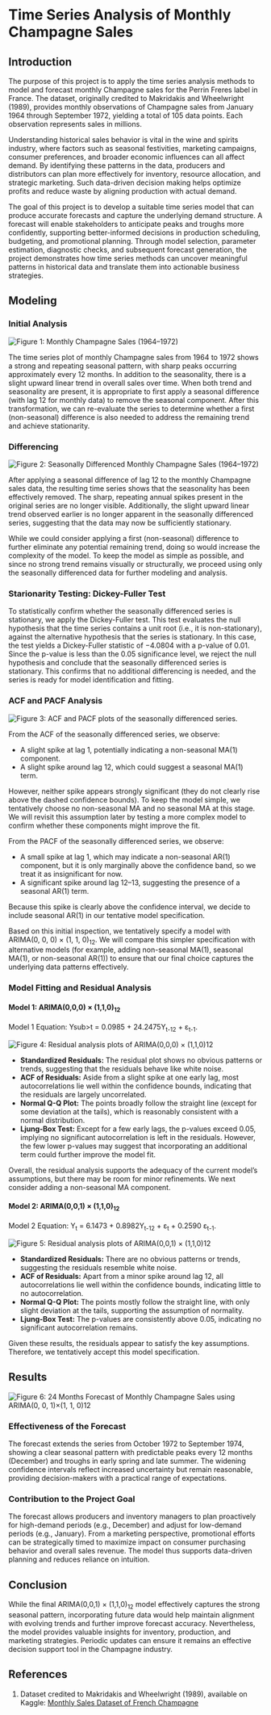 # Time Series Analysis of Monthly Champagne Sales

## Introduction

The purpose of this project is to apply the time series analysis methods to model and forecast monthly Champagne sales for the Perrin Freres label in France. The dataset, originally credited to Makridakis and Wheelwright (1989), provides monthly observations of Champagne sales from January 1964 through September 1972, yielding a total of 105 data points. Each observation represents sales in millions.

Understanding historical sales behavior is vital in the wine and spirits industry, where factors such as seasonal festivities, marketing campaigns, consumer preferences, and broader economic influences can all affect demand. By identifying these patterns in the data, producers and distributors can plan more effectively for inventory, resource allocation, and strategic marketing. Such data-driven decision making helps optimize profits and reduce waste by aligning production with actual demand.

The goal of this project is to develop a suitable time series model that can produce accurate forecasts and capture the underlying demand structure. A forecast will enable stakeholders to anticipate peaks and troughs more confidently, supporting better-informed decisions in production scheduling, budgeting, and promotional planning. Through model selection, parameter estimation, diagnostic checks, and subsequent forecast generation, the project demonstrates how time series methods can uncover meaningful patterns in historical data and translate them into actionable business strategies.

## Modeling

### Initial Analysis

![Figure 1: Monthly Champagne Sales (1964–1972)](figures/new_initial_plot.png)

The time series plot of monthly Champagne sales from 1964 to 1972 shows a strong and repeating seasonal pattern, with sharp peaks occurring approximately every 12 months. In addition to the seasonality, there is a slight upward linear trend in overall sales over time. When both trend and seasonality are present, it is appropriate to first apply a seasonal difference (with lag 12 for monthly data) to remove the seasonal component. After this transformation, we can re-evaluate the series to determine whether a first (non-seasonal) difference is also needed to address the remaining trend and achieve stationarity.

### Differencing

![Figure 2: Seasonally Differenced Monthly Champagne Sales (1964–1972)](figures/new_seasonaldiff_plot.png)

After applying a seasonal difference of lag 12 to the monthly Champagne sales data, the resulting time series shows that the seasonality has been effectively removed. The sharp, repeating annual spikes present in the original series are no longer visible. Additionally, the slight upward linear trend observed earlier is no longer apparent in the seasonally differenced series, suggesting that the data may now be sufficiently stationary.

While we could consider applying a first (non-seasonal) difference to further eliminate any potential remaining trend, doing so would increase the complexity of the model. To keep the model as simple as possible, and since no strong trend remains visually or structurally, we proceed using only the seasonally differenced data for further modeling and analysis.

### Starionarity Testing: Dickey-Fuller Test

To statistically confirm whether the seasonally differenced series is stationary, we apply the Dickey-Fuller test. This test evaluates the null hypothesis that the time series contains a unit root (i.e., it is non-stationary), against the alternative hypothesis that the series is stationary. In this case, the test yields a Dickey-Fuller statistic of −4.0804 with a p-value of 0.01. Since the p-value is less than the 0.05 significance level, we reject the null hypothesis and conclude that the seasonally differenced series is stationary. This confirms that no additional differencing is needed, and the series is ready for model identification and fitting.

### ACF and PACF Analysis

![Figure 3: ACF and PACF plots of the seasonally differenced series.](figures/acfpacfmodel1.png)

From the ACF of the seasonally differenced series, we observe:

- A slight spike at lag 1, potentially indicating a non-seasonal MA(1) component.
- A slight spike around lag 12, which could suggest a seasonal MA(1) term.

However, neither spike appears strongly significant (they do not clearly rise above the dashed confidence bounds). To keep the model simple, we tentatively choose no non-seasonal MA and no seasonal MA at this stage. We will revisit this assumption later by testing a more complex model to confirm whether these components might improve the fit.

From the PACF of the seasonally differenced series, we observe:

- A small spike at lag 1, which may indicate a non-seasonal AR(1) component, but it is only marginally above the confidence band, so we treat it as insignificant for now.
- A significant spike around lag 12–13, suggesting the presence of a seasonal AR(1) term.

Because this spike is clearly above the confidence interval, we decide to include seasonal AR(1) in our tentative model specification.

Based on this initial inspection, we tentatively specify a model with ARIMA(0, 0, 0) × (1, 1, 0)<sub>12</sub>. We will compare this simpler specification with alternative models (for example, adding non-seasonal MA(1), seasonal MA(1), or non-seasonal AR(1)) to ensure that our final choice captures the underlying data patterns effectively.

### Model Fitting and Residual Analysis

#### Model 1: ARIMA(0,0,0) × (1,1,0)<sub>12</sub>

Model 1 Equation: Ysub>t</sub> = 0.0985 + 24.2475Y<sub>t-12</sub> + ε<sub>t-1</sub>.

![Figure 4: Residual analysis plots of ARIMA(0,0,0) × (1,1,0)12](figures/model1analysis.png)

- **Standardized Residuals:** The residual plot shows no obvious patterns or trends, suggesting that the residuals behave like white noise.
- **ACF of Residuals:** Aside from a slight spike at one early lag, most autocorrelations lie well within the confidence bounds, indicating that the residuals are largely uncorrelated.
- **Normal Q-Q Plot:** The points broadly follow the straight line (except for some deviation at the tails), which is reasonably consistent with a normal distribution.
- **Ljung-Box Test:** Except for a few early lags, the p-values exceed 0.05, implying no significant autocorrelation is left in the residuals. However, the few lower p-values may suggest that incorporating an additional term could further improve the model fit.

Overall, the residual analysis supports the adequacy of the current model’s assumptions, but there may be room for minor refinements. We next consider adding a non-seasonal MA component.

#### Model 2: ARIMA(0,0,1) × (1,1,0)<sub>12</sub>

Model 2 Equation: Y<sub>t</sub> = 6.1473 + 0.8982Y<sub>t-12</sub> + ε<sub>t</sub> + 0.2590 ε<sub>t-1</sub>.    

![Figure 5: Residual analysis plots of ARIMA(0,0,1) × (1,1,0)12](figures/model2analysis.png)

- **Standardized Residuals:** There are no obvious patterns or trends, suggesting the residuals resemble white noise.
- **ACF of Residuals:** Apart from a minor spike around lag 12, all autocorrelations lie well within the confidence bounds, indicating little to no autocorrelation.
- **Normal Q-Q Plot:** The points mostly follow the straight line, with only slight deviation at the tails, supporting the assumption of normality.
- **Ljung-Box Test:** The p-values are consistently above 0.05, indicating no significant autocorrelation remains.

Given these results, the residuals appear to satisfy the key assumptions. Therefore, we tentatively accept this model specification.

## Results

![Figure 6: 24 Months Forecast of Monthly Champagne Sales using ARIMA(0, 0, 1)×(1, 1, 0)12](figures/new_forecast.png)

### Effectiveness of the Forecast

The forecast extends the series from October 1972 to September 1974, showing a clear seasonal pattern with predictable peaks every 12 months (December) and troughs in early spring and late summer. The widening confidence intervals reflect increased uncertainty but remain reasonable, providing decision-makers with a practical range of expectations.

### Contribution to the Project Goal

The forecast allows producers and inventory managers to plan proactively for high-demand periods (e.g., December) and adjust for low-demand periods (e.g., January). From a marketing perspective, promotional efforts can be strategically timed to maximize impact on consumer purchasing behavior and overall sales revenue. The model thus supports data-driven planning and reduces reliance on intuition.

## Conclusion

While the final ARIMA(0,0,1) × (1,1,0)<sub>12</sub> model effectively captures the strong seasonal pattern, incorporating future data would help maintain alignment with evolving trends and further improve forecast accuracy. Nevertheless, the model provides valuable insights for inventory, production, and marketing strategies. Periodic updates can ensure it remains an effective decision support tool in the Champagne industry.

## References

1. Dataset credited to Makridakis and Wheelwright (1989), available on Kaggle: [Monthly Sales Dataset of French Champagne](https://www.kaggle.com/datasets/piyushagni5/monthly-sales-of-french-champagne/data)
